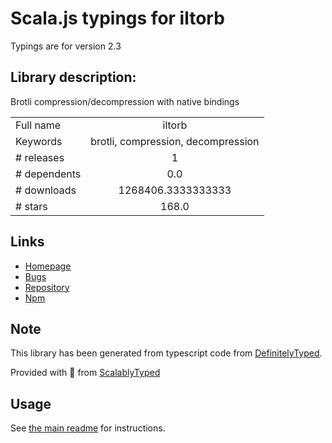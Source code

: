 
# Scala.js typings for iltorb

Typings are for version 2.3

## Library description:
Brotli compression/decompression with native bindings

|                    |                 |
| ------------------ | :-------------: |
| Full name          | iltorb |
| Keywords           | brotli, compression, decompression |
| # releases         | 1 |
| # dependents       | 0.0 |
| # downloads        | 1268406.3333333333 |
| # stars            | 168.0 |

## Links
- [Homepage](https://github.com/nstepien/iltorb)
- [Bugs](https://github.com/nstepien/iltorb/issues)
- [Repository](https://github.com/nstepien/iltorb)
- [Npm](https://www.npmjs.com/package/iltorb)
    


## Note
This library has been generated from typescript code from [DefinitelyTyped](https://definitelytyped.org).

Provided with :purple_heart: from [ScalablyTyped](https://github.com/oyvindberg/ScalablyTyped)

## Usage
See [the main readme](../../readme.md) for instructions.


